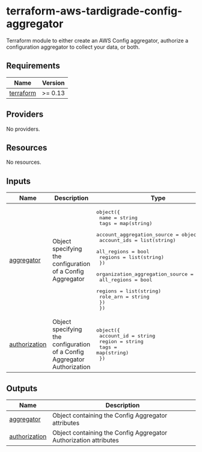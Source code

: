 # terraform-aws-tardigrade-config-aggregator

Terraform module to either create an AWS Config aggregator, authorize a configuration aggregator to
collect your data, or both.

<!-- BEGIN TFDOCS -->
## Requirements

| Name | Version |
|------|---------|
| <a name="requirement_terraform"></a> [terraform](#requirement\_terraform) | >= 0.13 |

## Providers

No providers.

## Resources

No resources.

## Inputs

| Name | Description | Type | Default | Required |
|------|-------------|------|---------|:--------:|
| <a name="input_aggregator"></a> [aggregator](#input\_aggregator) | Object specifying the configuration of a Config Aggregator | <pre>object({<br>    name = string<br>    tags = map(string)<br>    account_aggregation_source = object({<br>      account_ids = list(string)<br>      all_regions = bool<br>      regions     = list(string)<br>    })<br>    organization_aggregation_source = object({<br>      all_regions = bool<br>      regions     = list(string)<br>      role_arn    = string<br>    })<br>  })</pre> | `null` | no |
| <a name="input_authorization"></a> [authorization](#input\_authorization) | Object specifying the configuration of a Config Aggregator Authorization | <pre>object({<br>    account_id = string<br>    region     = string<br>    tags       = map(string)<br>  })</pre> | `null` | no |

## Outputs

| Name | Description |
|------|-------------|
| <a name="output_aggregator"></a> [aggregator](#output\_aggregator) | Object containing the Config Aggregator attributes |
| <a name="output_authorization"></a> [authorization](#output\_authorization) | Object containing the Config Aggregator Authorization attributes |

<!-- END TFDOCS -->

